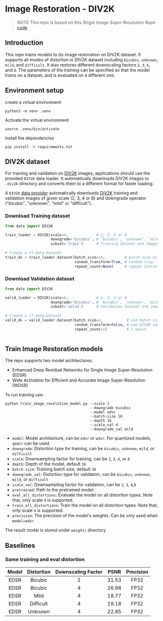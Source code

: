 # Image Restoration - DIV2K
>*NOTE* This repo is based on this *Single Image Super Resolution Repo* [code](https://github.com/krasserm/super-resolution)

## Introduction
This repo trains models to do image restoration on DIV2K dataset. It supports all modes of distortion in DIV2K dataset including `bicubic`, `unknown`, `mild`, and `difficult`. It also restores different downscaling factors `2`, `3`, `4`, and `8`. The parameters of the training can be specified so that the model trains on a dataset, and is evaluated on a different one.


## Environment setup

create a virtual environment
```
python3 -m venv .venv
```
Activate the virtual environment
```
source .venv/bin/activate
```
Install the dependencies 
```
pip install -r requirements.txt
```

## DIV2K dataset

For training and validation on [DIV2K](https://data.vision.ee.ethz.ch/cvl/DIV2K/) images, applications should use the 
provided `DIV2K` data loader. It automatically downloads DIV2K images to `.div2k` directory and converts them to a 
different format for faster loading.

A `DIV2K` [data provider](#div2k-dataset) automatically downloads [DIV2K](https://data.vision.ee.ethz.ch/cvl/DIV2K/) 
training and validation images of given scale (2, 3, 4 or 8) and downgrade operator ("bicubic", "unknown", "mild" or 
"difficult"). 

### Download Training dataset

```python
from data import DIV2K

train_loader = DIV2K(scale=4,             # 2, 3, 4 or 8
                     downgrade='bicubic', # 'bicubic', 'unknown', 'mild' or 'difficult' 
                     subset='train')      # Training dataset are images 001 - 800
                     
# Create a tf.data.Dataset          
train_ds = train_loader.dataset(batch_size=16,         # batch size as described in the EDSR and WDSR papers
                                random_transform=True, # random crop, flip, rotate as described in the EDSR paper
                                repeat_count=None)     # repeat iterating over training images indefinitely
```

### Download Validation dataset

```python
from data import DIV2K

valid_loader = DIV2K(scale=4,             # 2, 3, 4 or 8
                     downgrade='bicubic', # 'bicubic', 'unknown', 'mild' or 'difficult' 
                     subset='valid')      # Validation dataset are images 801 - 900
                     
# Create a tf.data.Dataset          
valid_ds = valid_loader.dataset(batch_size=1,           # use batch size of 1 as DIV2K images have different size
                                random_transform=False, # use DIV2K images in original size 
                                repeat_count=1)         # 1 epoch
                 
```

## Train Image Restoration models

The repo supports two model architectures.

- Enhanced Deep Residual Networks for Single Image Super-Resolution (EDSR)
- Wide Activation for Efficient and Accurate Image Super-Resolution (WDSR)

To run training use:

```
python train_image_resolution_model.py --scale 2
                                       --downgrade bicubic 
                                       --model edsr
                                       --batch-size 16
                                       --depth 16
                                       --scale_val 4
                                       --downgrade_val mild
```
- `model`: Model architecture, can be `edsr` or `wdsr`. For quantized models, `qedsr` can be used.
- `downgrade`: Distortion type for training, can be `bicubic`, `unknown`, `mild`, or `difficult`
- `scale`: Downsampling factor for training, can be `2`, `3`, `4`, or `8`
- `depth`: Depth of the model, default `16`
- `batch-size`: Training batch size, default `16`
- `downgrade_val`: Distortion type for validation, can be `bicubic`, `unknown`, `mild`, or `difficult`
- `scale_val`: Downsampling factor for validation, can be `2`, `3`, `4`,`8`
- `pretrained`: Path to the pretrained model.
- `eval_all_distortions`: Evaluate the model on all distortion types. Note that, only scale `4` is supported.
- `train_all_distortions`: Train the model on all distortion types. Note that, only scale `4` is supported.
- `precision`: The precision of the model's weights. Can be only used when `model=edsr`.

The result model is stored under `weight/` directory.

## Baselines
### Same training and eval distortion
| Model | Distortion | Downscaling Factor |  PSNR  | Precision |
|:-----:|:----------:|:------------------:|:------:|:---------:|
|  EDSR |   Bicubic  |          2         |  31.53 |    FP32   |
|  EDSR |   Bicubic  |          4         |  26.98 |    FP32   |
|  EDSR |    Mild    |          4         |  18.77 |    FP32   |
|  EDSR |  Difficult |          4         |  19.18 |    FP32   |
|  EDSR |   Unknown  |          4         |  22.85 |    FP32   |
